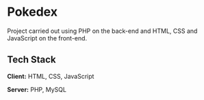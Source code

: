 # Pokedex

Project carried out using PHP on the back-end and HTML, CSS and JavaScript on the front-end.


## Tech Stack

**Client:** HTML, CSS, JavaScript

**Server:** PHP, MySQL

  
